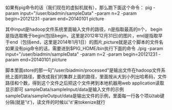 如果有pig命令的话（我们现在的虚拟机就有），那么跑下面这个命令：
pig -param input="/user/biadmin/sampleData" -param n=2 -param begin=20121231 -param end=20140101  picture

其中input是hadoop文件系统里面输入文件的路径，n是指取最高的n个， begin是指选取晚于begin(包括begin，这里是2012年12月31日)的图片，end是指取早于end（包括end，这里是2014年1月1日）的图片,picture就是这个脚本的文件名
如果没有pig命令的话，需要进到$PIG_HOME/bin执行下面的命令
./pig -param input="/user/biadmin/sampleData" -param n=2 -param begin=20121231 -param end=20140101  picture

脚本里面store的那一句"/user/biadmin/processed"是输出文件在hadoop文件系统上面的路径，要改成我们的集群上面的路径，里面按从大到小列出哈希码，文件路径和个数，得到这个文件之后把这个文件拷到本地机器用web application读取显示即可
sampleData/sampleInput/data是输入文件的示例
sampleData/sampleOutput/data是输出文件的示例，里面每一行各个项以tab键分隔(就是'\t')，读文件的时候以'\t'来tokenize就行